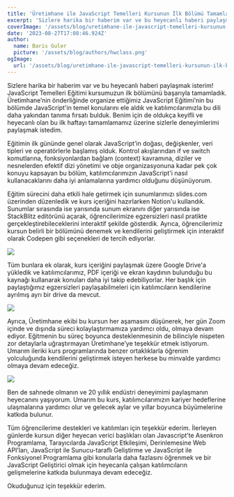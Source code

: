 ```yaml
---
title: 'Üretimhane ile JavaScript Temelleri Kursunun İlk Bölümü Tamamlandı!'
excerpt: 'Sizlere harika bir haberim var ve bu heyecanlı haberi paylaşmak isterim! JavaScript Temelleri Eğitimi kursumuzun ilk bölümünü başarıyla tamamladık.'
coverImage: '/assets/blog/uretimhane-ile-javascript-temelleri-kursunun-ilk-bolumu-tamamlandi/cover.png'
date: '2023-08-27T17:08:46.924Z'
author:
  name: Baris Guler
  picture: '/assets/blog/authors/hwclass.png'
ogImage:
  url: '/assets/blog/uretimhane-ile-javascript-temelleri-kursunun-ilk-bolumu-tamamlandi/cover.png'
---
```


Sizlere harika bir haberim var ve bu heyecanlı haberi paylaşmak isterim! JavaScript Temelleri Eğitimi kursumuzun ilk bölümünü başarıyla tamamladık. Üretimhane’nin önderliğinde organize ettiğimiz JavaScript Eğitimi’nin bu bölümde JavaScript'in temel konularını ele aldık ve katılımcılarımızla bu dili daha yakından tanıma fırsatı bulduk. Benim için de oldukça keyifli ve heyecanlı olan bu ilk haftayı tamamlamamız üzerine sizlerle deneyimlerimi paylaşmak istedim.

Eğitimin ilk gününde genel olarak JavaScript’in doğası, değişkenler, veri tipleri ve operatörlerle başlamış olduk. Kontrol akışlarından if ve switch komutlarına, fonksiyonlardan bağlam (context) kavramına, diziler ve nesnelerden efektif dizi yönetimi ve obje organizasyonuna kadar pek çok konuyu kapsayan bu bölüm, katılımcılarımızın JavaScript'i nasıl kullanacaklarını daha iyi anlamalarına yardımcı olduğunu düşünüyorum.

Eğitim sürecini daha etkili hale getirmek için sunumlarımızı slides.com üzerinden düzenledik ve kurs içeriğini hazırlarken Notion'u kullandık. Sunumlar sırasında ise yarısında sunum ekranını diğer yarısında ise StackBlitz editörünü açarak, öğrencilerimize egzersizleri nasıl pratikte gerçekleştirebileceklerini interaktif şekilde gösterdik. Ayrıca, öğrencilerimiz kursun belirli bir bölümünü denemek ve kendilerini geliştirmek için interaktif olarak Codepen gibi seçenekleri de tercih ediyorlar.

![](/assets/blog/uretimhane-ile-javascript-temelleri-kursunun-ilk-bolumu-tamamlandi/notion.png)

Tüm bunlara ek olarak, kurs içeriğini paylaşmak üzere Google Drive'a yükledik ve katılımcılarımız, PDF içeriği ve ekran kaydının bulunduğu bu kaynağı kullanarak konuları daha iyi takip edebiliyorlar. Her başlık için paylaştığımız egzersizleri paylaşabilmeleri için katılımcıların kendilerine ayrılmış ayrı bir drive da mevcut.

![](/assets/blog/uretimhane-ile-javascript-temelleri-kursunun-ilk-bolumu-tamamlandi/slides.png)

Ayrıca, Üretimhane ekibi bu kursun her aşamasını düşünerek, her gün Zoom içinde ve dışında süreci kolaylaştırmamıza yardımcı oldu, olmaya devam ediyor. Eğitmenin bu süreç boyunca desteklenmesinin de bilinciyle nispeten zor detaylarla uğraştırmayan Üretimhane’ye teşekkür etmek istiyorum. Umarım ileriki kurs programlarında benzer ortaklıklarla öğrenim yolculuğunda kendilerini geliştirmek isteyen herkese bu minvalde yardımcı olmaya devam edeceğiz.

![](/assets/blog/uretimhane-ile-javascript-temelleri-kursunun-ilk-bolumu-tamamlandi/uretimhane-logo.png)

Ben de sahnede olmanın ve 20 yıllık endüstri deneyimimi paylaşmanın heyecanını yaşıyorum. Umarım bu kurs, katılımcılarımızın kariyer hedeflerine ulaşmalarına yardımcı olur ve gelecek aylar ve yıllar boyunca büyümelerine katkıda bulunur.

Tüm öğrencilerime destekleri ve katılımları için teşekkür ederim. İlerleyen günlerde kursun diğer heyecan verici başlıkları olan Javascript’te Asenkron Programlama, Tarayıcılarda JavaScript Etkileşimi, Derinlemesine Web API’ları, JavaScript ile Sunucu-taraflı Geliştirme ve JavaScript ile Fonksiyonel Programlama gibi konularla daha fazlasını öğrenmek ve bir JavaScript Geliştirici olmak için heyecanla çalışan katılımcıların gelişmelerine katkıda bulunmaya devam edeceğiz.

Okuduğunuz için teşekkür ederim.
